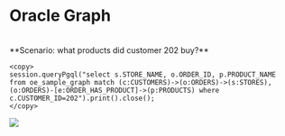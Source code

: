 
# Oracle Graph 

<br>
**Scenario: what products did customer 202 buy?**

````
<copy>
session.queryPgql("select s.STORE_NAME, o.ORDER_ID, p.PRODUCT_NAME from oe_sample_graph match (c:CUSTOMERS)->(o:ORDERS)->(s:STORES), (o:ORDERS)-[e:ORDER_HAS_PRODUCT]->(p:PRODUCTS) where c.CUSTOMER_ID=202").print().close();
</copy>
````
 
![](./images/IMGG18.PNG)

 
 